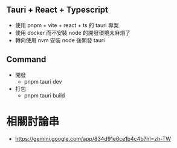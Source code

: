 ## Tauri + React + Typescript
* 使用 pnpm + vite + react + ts 的 tauri 專案
* 使用 docker 而不安裝 node 的開發環境太麻煩了
* 轉向使用 nvm 安裝 node 後開發 tauri

## Command
* 開發
    * pnpm tauri dev
* 打包
    * pnpm tauri build

# 相關討論串
* https://gemini.google.com/app/834d91e6ce1b4c4b?hl=zh-TW
